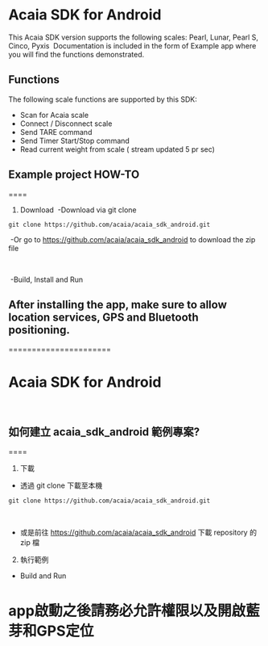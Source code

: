
# Acaia SDK for Android
This Acaia SDK version supports the following scales:
Pearl, Lunar, Pearl S, Cinco, Pyxis
​
Documentation is included in the form of Example app where you will find the functions demonstrated.

## Functions
The following scale functions are supported by this SDK:
- Scan for Acaia scale
- Connect / Disconnect scale
- Send TARE command
- Send Timer Start/Stop command
- Read current weight from scale ( stream updated 5 pr sec) 


## Example project HOW-TO

====
​
1. Download
​
-Download  via git clone
​
```
git clone https://github.com/acaia/acaia_sdk_android.git
```

​
-Or go to https://github.com/acaia/acaia_sdk_android to download the zip file 

​

​
-Build, Install and Run
​

## After installing the app, make sure to allow location services, GPS and Bluetooth positioning. 


======================


# Acaia SDK for Android
​
## 如何建立 acaia_sdk_android 範例專案?
====
​
1. 下載
​
- 透過 git clone 下載至本機

```
git clone https://github.com/acaia/acaia_sdk_android.git
```
​
- 或是前往 https://github.com/acaia/acaia_sdk_android 下載 repository 的 zip 檔
​
2. 執行範例
​
- Build and Run
​

# app啟動之後請務必允許權限以及開啟藍芽和GPS定位

